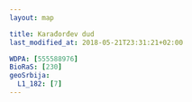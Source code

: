 ```yaml
---
layout: map

title: Karađorđev dud
last_modified_at: 2018-05-21T23:31:21+02:00

WDPA: [555588976]
BioRaS: [230]
geoSrbija:
  L1_182: [7]
---
```


